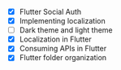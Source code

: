 - [x] Flutter Social Auth
- [x] Implementing localization
- [ ] Dark theme and light theme
- [x] Localization in Flutter
- [x] Consuming APIs in Flutter
- [x] Flutter folder organization
